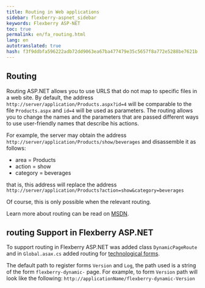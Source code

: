 ```yaml
--- 
title: Routing in Web applications 
sidebar: flexberry-aspnet_sidebar 
keywords: Flexberry ASP-NET 
toc: true 
permalink: en/fa_routing.html 
lang: en 
autotranslated: true 
hash: f3f9ddbfa596222adb72dd9063ea67ba477479e35c5657f8a772e5288be7621b 
--- 
```


## Routing 

Routing ASP.NET allows you to use URLS that do not map to specific files in a web site. By default, the address `http://server/application/Products.aspx?id=4` will be comparable to the file `Products.aspx` and `id=4` will be used as parameters. The routing allows you to change the names and the parameters that are passed different ways to use user-friendly names that describe his actions. 

For example, the server may obtain the address `http://server/application/Products/show/beverages` and disassemble it as follows: 

* area = Products 
* action = show 
* category = beverages 

that is, this address will replace the address `http://server/application/Products?action=show&category=beverages` 

Of course, this is only possible when the relevant routing. 

Learn more about routing can be read on [MSDN](https://msdn.microsoft.com/ru-ru/default.aspx). 

## routing Support in Flexberry ASP.NET 

To support routing in Flexberry ASP.NET was added class `DynamicPageRoute` and in `Global.asax.cs` added routing for [technological forms](fa_tech-forms-web.html). 

The default path to register forms `Version` and `Log`, the path used is a string of the form `flexberry-dynamic-` page. For example, to form `Version` path will look like the following: `http://applicationName/flexberry-dynamic-Version` 



